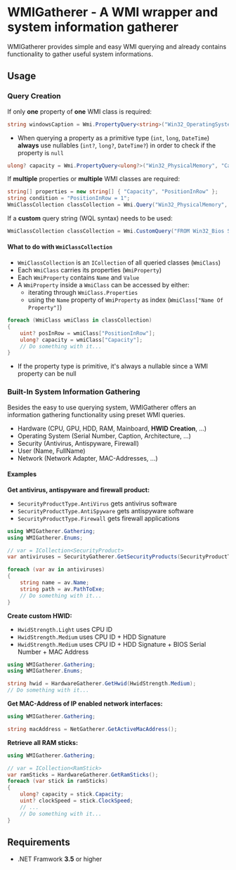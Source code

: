 # WMIGatherer - A WMI wrapper and system information gatherer
WMIGatherer provides simple and easy WMI querying and already contains functionality to gather useful system informations.
## Usage
### Query Creation
If only **one** property of **one** WMI class is required:
```cs
string windowsCaption = Wmi.PropertyQuery<string>("Win32_OperatingSystem", "Caption");
```
- When querying a property as a primitive type (```int```, ```long```, ```DateTime```) **always** use nullables (```int?```, ```long?```, ```DateTime?```) in order to check if the property is ```null```
```cs
ulong? capacity = Wmi.PropertyQuery<ulong?>("Win32_PhysicalMemory", "Capacity");
```
If **multiple** properties or **multiple** WMI classes are required:
```cs
string[] properties = new string[] { "Capacity", "PositionInRow" };
string condition = "PositionInRow = 1";
WmiClassCollection classCollection = Wmi.Query("Win32_PhysicalMemory", properties, condition);
```
If a **custom** query string (WQL syntax) needs to be used:
```cs
WmiClassCollection classCollection = Wmi.CustomQuery("FROM Win32_Bios SELECT Name, Caption");
```
#### What to do with ```WmiClassCollection```
- ```WmiClassCollection``` is an ```ICollection``` of all queried classes (```WmiClass```)
- Each ```WmiClass``` carries its properties (```WmiProperty```)
- Each ```WmiProperty``` contains ```Name``` and ```Value```
- A ```WmiProperty``` inside a ```WmiClass``` can be accessed by either:
	- iterating through ```WmiClass.Properties```
	- using the ```Name``` property of ```WmiProperty``` as index (```WmiClass["Name Of Property"]```)

```cs
foreach (WmiClass wmiClass in classCollection)
{
	uint? posInRow = wmiClass["PositionInRow"];
    ulong? capacity = wmiClass["Capacity"];
    // Do something with it...
}
```
- If the property type is primitive, it's always a nullable since a WMI property can be null
### Built-In System Information Gathering
Besides the easy to use querying system, WMIGatherer offers an information gathering functionality using preset WMI queries.
- Hardware (CPU, GPU, HDD, RAM, Mainboard, **HWID Creation**, ...)
- Operating System (Serial Number, Caption, Architecture, ...)
- Security (Antivirus, Antispyware, Firewall)
- User (Name, FullName)
- Network (Network Adapter, MAC-Addresses, ...)
#### Examples
**Get antivirus, antispyware and firewall product:**
- ```SecurityProductType.AntiVirus``` gets antivirus software
- ```SecurityProductType.AntiSpyware``` gets antispyware software
- ```SecurityProductType.Firewall``` gets firewall applications
```cs
using WMIGatherer.Gathering;
using WMIGatherer.Enums;

// var = ICollection<SecurityProduct>
var antiviruses = SecurityGatherer.GetSecurityProducts(SecurityProductType.AntiVirus);

foreach (var av in antiviruses)
{
	string name = av.Name;
    string path = av.PathToExe;
    // Do something with it...
}
```
**Create custom HWID:**
- ```HwidStrength.Light``` uses CPU ID
- ```HwidStrength.Medium``` uses CPU ID + HDD Signature
- ```HwidStrength.Medium``` uses CPU ID + HDD Signature + BIOS Serial Number + MAC Address
```cs
using WMIGatherer.Gathering;
using WMIGatherer.Enums;

string hwid = HardwareGatherer.GetHwid(HwidStrength.Medium);
// Do something with it...
```
**Get MAC-Address of IP enabled network interfaces:**
```cs
using WMIGatherer.Gathering;

string macAddress = NetGatherer.GetActiveMacAddress();
```
**Retrieve all RAM sticks:**
```cs
using WMIGatherer.Gathering;

// var = ICollection<RamStick>
var ramSticks = HardwareGatherer.GetRamSticks();
foreach (var stick in ramSticks)
{
	ulong? capacity = stick.Capacity;
    uint? clockSpeed = stick.ClockSpeed;
    // ...
    // Do something with it...
}
```
## Requirements
- .NET Framwork **3.5** or higher
